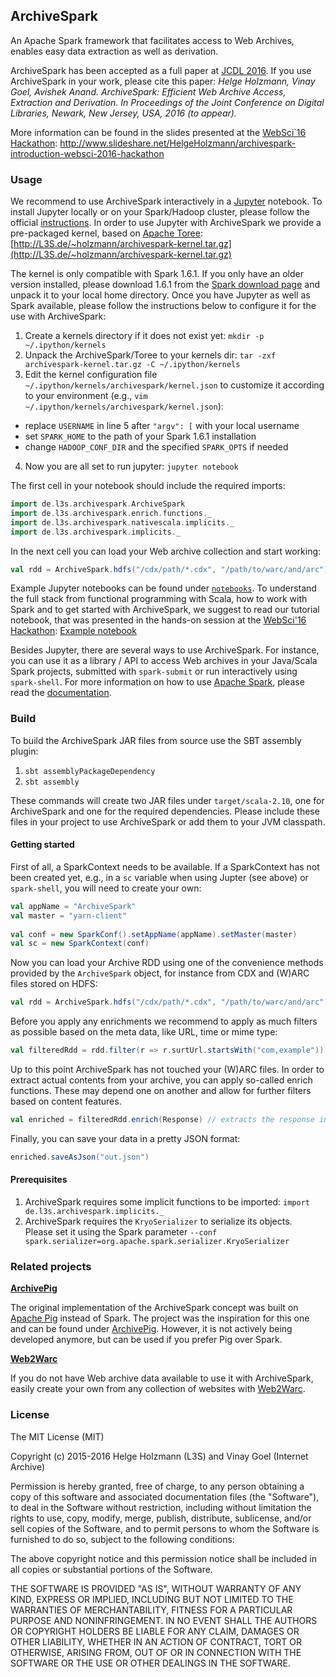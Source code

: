 ## ArchiveSpark

An Apache Spark framework that facilitates access to Web Archives, enables easy data extraction as well as derivation.

ArchiveSpark has been accepted as a full paper at [JCDL 2016](http://www.jcdl2016.org). If you use ArchiveSpark in your work, please cite this paper:
*Helge Holzmann, Vinay Goel, Avishek Anand. ArchiveSpark: Efficient Web Archive Access, Extraction and Derivation. In Proceedings of the Joint Conference on Digital Libraries, Newark, New Jersey, USA, 2016 (to appear).*

More information can be found in the slides presented at the [WebSci`16 Hackathon](http://www.websci16.org/hackathon):
http://www.slideshare.net/HelgeHolzmann/archivespark-introduction-websci-2016-hackathon

### Usage

We recommend to use ArchiveSpark interactively in a [Jupyter](http://jupyter.org) notebook. To install Jupyter locally or on your Spark/Hadoop cluster, please follow the official [instructions](https://jupyter.readthedocs.io/en/latest/install.html). In order to use Jupyter with ArchiveSpark we provide a pre-packaged kernel, based on [Apache Toree](https://github.com/apache/incubator-toree): [http://L3S.de/~holzmann/archivespark-kernel.tar.gz](http://L3S.de/~holzmann/archivespark-kernel.tar.gz)

The kernel is only compatible with Spark 1.6.1. If you only have an older version installed, please download 1.6.1 from the [Spark download page](https://spark.apache.org/downloads.html) and unpack it to your local home directory. Once you have Jupyter as well as Spark available, please follow the instructions below to configure it for the use with ArchiveSpark:

1. Create a kernels directory if it does not exist yet: `mkdir -p ~/.ipython/kernels`
2. Unpack the ArchiveSpark/Toree to your kernels dir: `tar -zxf archivespark-kernel.tar.gz -C ~/.ipython/kernels`
3. Edit the kernel configuration file `~/.ipython/kernels/archivespark/kernel.json` to customize it according to your environment (e.g., `vim ~/.ipython/kernels/archivespark/kernel.json`):
 * replace `USERNAME` in line 5 after `"argv": [` with your local username
 * set `SPARK_HOME` to the path of your Spark 1.6.1 installation
 * change `HADOOP_CONF_DIR` and the specified `SPARK_OPTS` if needed
4. Now you are all set to run jupyter: `jupyter notebook`

The first cell in your notebook should include the required imports:
```scala
import de.l3s.archivespark.ArchiveSpark
import de.l3s.archivespark.enrich.functions._
import de.l3s.archivespark.nativescala.implicits._
import de.l3s.archivespark.implicits._
```

In the next cell you can load your Web archive collection and start working:
```scala
val rdd = ArchiveSpark.hdfs("/cdx/path/*.cdx", "/path/to/warc/and/arc")(sc)
```

Example Jupyter notebooks can be found under [`notebooks`](notebooks). To understand the full stack from functional programming with Scala, how to work with Spark and to get started with ArchiveSpark, we suggest to read our tutorial notebook, that was presented in the hands-on session at the [WebSci'16 Hackathon](http://www.websci16.org/hackathon): [Example notebook](https://github.com/helgeho/ArchiveSpark/blob/master/notebooks/WebSciHackathonHandsOn.ipynb#ArchiveSpark)

Besides Jupyter, there are several ways to use ArchiveSpark. For instance, you can use it as a library / API to access Web archives in your Java/Scala Spark projects, submitted with `spark-submit` or run interactively using `spark-shell`.
For more information on how to use [Apache Spark](http://spark.apache.org), please read the [documentation](http://spark.apache.org/docs/1.6.1).

### Build

To build the ArchiveSpark JAR files from source use the SBT assembly plugin:

1. `sbt assemblyPackageDependency`
2. `sbt assembly`

These commands will create two JAR files under `target/scala-2.10`, one for ArchiveSpark and one for the required dependencies.
Please include these files in your project to use ArchiveSpark or add them to your JVM classpath.

#### Getting started

First of all, a SparkContext needs to be available. If a SparkContext has not been created yet, e.g., in a `sc` variable when using Jupter (see above) or `spark-shell`, you will need to create your own:

```scala
val appName = "ArchiveSpark"
val master = "yarn-client"
 
val conf = new SparkConf().setAppName(appName).setMaster(master)
val sc = new SparkContext(conf)
```

Now you can load your Archive RDD using one of the convenience methods provided by the `ArchiveSpark` object, for instance from CDX and (W)ARC files stored on HDFS:

```scala
val rdd = ArchiveSpark.hdfs("/cdx/path/*.cdx", "/path/to/warc/and/arc")(sc)
```

Before you apply any enrichments we recommend to apply as much filters as possible based on the meta data, like URL, time or mime type:

```scala
val filteredRdd = rdd.filter(r => r.surtUrl.startsWith("com,example")) // only websites from exapmle.com
```

Up to this point ArchiveSpark has not touched your (W)ARC files. In order to extract actual contents from your archive, you can apply so-called enrich functions. These may depend one on another and allow for further filters based on content features.

```scala
val enriched = filteredRdd.enrich(Response) // extracts the response information from (W)ARC, i.e., headers and payload
```

Finally, you can save your data in a pretty JSON format:

```scala
enriched.saveAsJson("out.json")
```

#### Prerequisites

1. ArchiveSpark requires some implicit functions to be imported: `import de.l3s.archivespark.implicits._`
2. ArchiveSpark requires the `KryoSerializer` to serialize its objects.<br/>Please set it using the Spark parameter `--conf spark.serializer=org.apache.spark.serializer.KryoSerializer`

### Related projects

__[ArchivePig](https://github.com/helgeho/ArchivePig)__

The original implementation of the ArchiveSpark concept was built on [Apache Pig](https://pig.apache.org) instead of Spark.
The project was the inspiration for this one and can be found under [ArchivePig](https://github.com/helgeho/ArchivePig).
However, it is not actively being developed anymore, but can be used if you prefer Pig over Spark.

__[Web2Warc](https://github.com/helgeho/Web2Warc)__

If you do not have Web archive data available to use it with ArchiveSpark, easily create your own from any collection of websites with [Web2Warc](https://github.com/helgeho/Web2Warc).

### License

The MIT License (MIT)

Copyright (c) 2015-2016 Helge Holzmann (L3S) and Vinay Goel (Internet Archive)

Permission is hereby granted, free of charge, to any person obtaining a copy
of this software and associated documentation files (the "Software"), to deal
in the Software without restriction, including without limitation the rights
to use, copy, modify, merge, publish, distribute, sublicense, and/or sell
copies of the Software, and to permit persons to whom the Software is
furnished to do so, subject to the following conditions:

The above copyright notice and this permission notice shall be included in all
copies or substantial portions of the Software.

THE SOFTWARE IS PROVIDED "AS IS", WITHOUT WARRANTY OF ANY KIND, EXPRESS OR
IMPLIED, INCLUDING BUT NOT LIMITED TO THE WARRANTIES OF MERCHANTABILITY,
FITNESS FOR A PARTICULAR PURPOSE AND NONINFRINGEMENT. IN NO EVENT SHALL THE
AUTHORS OR COPYRIGHT HOLDERS BE LIABLE FOR ANY CLAIM, DAMAGES OR OTHER
LIABILITY, WHETHER IN AN ACTION OF CONTRACT, TORT OR OTHERWISE, ARISING FROM,
OUT OF OR IN CONNECTION WITH THE SOFTWARE OR THE USE OR OTHER DEALINGS IN THE
SOFTWARE.

